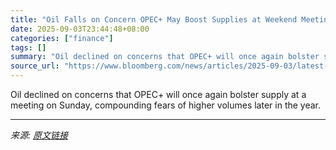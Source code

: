 ```yaml
---
title: "Oil Falls on Concern OPEC+ May Boost Supplies at Weekend Meeting"
date: 2025-09-03T23:44:48+08:00
categories: ["finance"]
tags: []
summary: "Oil declined on concerns that OPEC+ will once again bolster supply at a meeting on Sunday, compounding fears of higher volumes later in the year."
source_url: "https://www.bloomberg.com/news/articles/2025-09-03/latest-oil-market-news-and-analysis-for-september-4"
---
```


Oil declined on concerns that OPEC+ will once again bolster supply at a meeting on Sunday, compounding fears of higher volumes later in the year.

---

*来源: [原文链接](https://www.bloomberg.com/news/articles/2025-09-03/latest-oil-market-news-and-analysis-for-september-4)*
